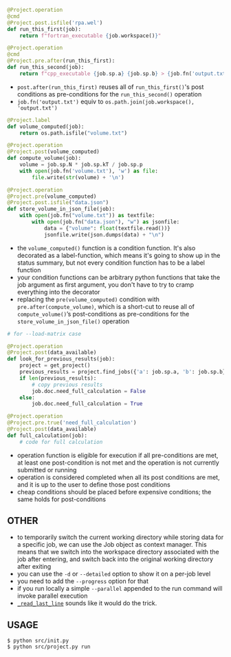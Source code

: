 ```python
@Project.operation
@cmd
@Project.post.isfile('rpa.wel')
def run_this_first(job):
    return f"fortran_executable {job.workspace()}"

@Project.operation
@cmd
@Project.pre.after(run_this_first):
def run_this_second(job):
    return f"cpp_executable {job.sp.a} {job.sp.b} > {job.fn('output.txt')}"
```

- `post.after(run_this_first)` reuses all of `run_this_first()`'s post conditions as pre-conditions for the `run_this_second()` operation
- `job.fn('output.txt')` equiv to `os.path.join(job.workspace(), 'output.txt')`

```python
@Project.label
def volume_computed(job):
    return os.path.isfile("volume.txt")

@Project.operation
@Project.post(volume_computed)
def compute_volume(job):
    volume = job.sp.N * job.sp.kT / job.sp.p
    with open(job.fn('volume.txt'), 'w') as file:
        file.write(str(volume) + '\n')

@Project.operation
@Project.pre(volume_computed)
@Project.post.isfile("data.json")
def store_volume_in_json_file(job):
    with open(job.fn("volume.txt")) as textfile:
        with open(job.fn("data.json"), "w") as jsonfile:
            data = {"volume": float(textfile.read())}
            jsonfile.write(json.dumps(data) + "\n")
```

- the `volume_computed()` function is a condition function. It's also decorated as a label-function, which means it's going to show up in the status summary, but not every condition function has to be a label function
- your condition functions can be arbitrary python functions that take the job argument as first argument, you don't have to try to cramp everything into the decorator
- replacing the `pre(volume_computed)` condition with `pre.after(compute_volume)`, which is a short-cut to reuse all of `compute_volume()`’s post-conditions as pre-conditions for the `store_volume_in_json_file()` operation

```python
# for --load-matrix case

@Project.operation
@Project.post(data_available)
def look_for_previous_results(job):
    project = get_project()
    previous_results = project.find_jobs({'a': job.sp.a, 'b': job.sp.b})
    if len(previous_results):
        # copy previous results
        job.doc.need_full_calculation = False
    else:
        job.doc.need_full_calculation = True

@Project.operation
@Project.pre.true('need_full_calculation')
@Project.post(data_available)
def full_calculation(job):
    # code for full calculation
```

- operation function is eligible for execution if all pre-conditions are met, at least one post-condition is not met and the operation is not currently submitted or running
- operation is considered completed when all its post conditions are met, and it is up to the user to define those post conditions
- cheap conditions should be placed before expensive conditions; the same holds for post-conditions


## OTHER

- to temporarily switch the current working directory while storing data for a specific job, we can use the Job object as context manager. This means that we switch into the workspace directory associated with the job after entering, and switch back into the original working directory after exiting
- you can use the `-d` or `--detailed` option to show it on a per-job level
- you need to add the `--progress` option for that
- if you run locally a simple `--parallel` appended to the run command will invoke parallel execution
- [`_read_last_line`](https://stackoverflow.com/questions/3346430/what-is-the-most-efficient-way-to-get-first-and-last-line-of-a-text-file/18603065#18603065) sounds like it would do the trick.

## USAGE
```console
$ python src/init.py
$ python src/project.py run
```
